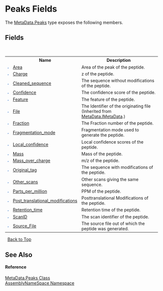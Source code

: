 # Peaks Fields
 

The <a href="95ab4fc6-9aa1-c8e2-fcf3-efc763f2dddb">MetaData.Peaks</a> type exposes the following members.


## Fields
&nbsp;<table><tr><th></th><th>Name</th><th>Description</th></tr><tr><td>![Public field](media/pubfield.gif "Public field")</td><td><a href="809b6f60-db6d-8fc0-e19c-494972ecea8b">Area</a></td><td>
Area of the peak of the peptide.</td></tr><tr><td>![Public field](media/pubfield.gif "Public field")</td><td><a href="6fa0b527-de2f-235b-b5bb-1121fa91dcce">Charge</a></td><td>
z of the peptide.</td></tr><tr><td>![Public field](media/pubfield.gif "Public field")</td><td><a href="f77b94bb-6dbb-4d15-909e-0b9d64973743">Cleaned_sequence</a></td><td>
The sequence without modifications of the peptide.</td></tr><tr><td>![Public field](media/pubfield.gif "Public field")</td><td><a href="d6c6000b-abf5-518d-c641-d2ed1a2337c9">Confidence</a></td><td>
The confidence score of the peptide.</td></tr><tr><td>![Public field](media/pubfield.gif "Public field")</td><td><a href="af989a68-4988-56c9-5b42-181e960152b8">Feature</a></td><td>
The feature of the peptide.</td></tr><tr><td>![Public field](media/pubfield.gif "Public field")</td><td><a href="7560c485-b371-2620-8343-b172a5cfd996">File</a></td><td>
The Identifier of the originating file
 (Inherited from <a href="8a18d4bc-7296-ed41-0dcf-8b92542f6855">MetaData.IMetaData</a>.)</td></tr><tr><td>![Public field](media/pubfield.gif "Public field")</td><td><a href="698871c1-7a29-8d03-117a-07e2709990a7">Fraction</a></td><td>
The Fraction number of the peptide.</td></tr><tr><td>![Public field](media/pubfield.gif "Public field")</td><td><a href="f4c55057-777b-8faf-3c4a-dc75248e81e4">Fragmentation_mode</a></td><td>
Fragmentation mode used to generate the peptide.</td></tr><tr><td>![Public field](media/pubfield.gif "Public field")</td><td><a href="05901720-a26f-795f-a5dd-a391fe14a78e">Local_confidence</a></td><td>
Local confidence scores of the peptide.</td></tr><tr><td>![Public field](media/pubfield.gif "Public field")</td><td><a href="6a385f3b-8fb1-fc06-e0dd-b2491e7ba77c">Mass</a></td><td>
Mass of the peptide.</td></tr><tr><td>![Public field](media/pubfield.gif "Public field")</td><td><a href="9244f721-0a94-f016-cabc-96d379bff7bd">Mass_over_charge</a></td><td>
m/z of the peptide.</td></tr><tr><td>![Public field](media/pubfield.gif "Public field")</td><td><a href="b2347af1-ede9-9876-2b5e-dcdda927a2a1">Original_tag</a></td><td>
The sequence with modifications of the peptide.</td></tr><tr><td>![Public field](media/pubfield.gif "Public field")</td><td><a href="9c05c5a9-2618-da31-8573-35eaab5605d9">Other_scans</a></td><td>
Other scans giving the same sequence.</td></tr><tr><td>![Public field](media/pubfield.gif "Public field")</td><td><a href="ea0dd8be-a62e-a0e2-97bb-2c743bf66ba8">Parts_per_million</a></td><td>
PPM of the peptide.</td></tr><tr><td>![Public field](media/pubfield.gif "Public field")</td><td><a href="d13ece69-1652-3d7f-b3e0-1885e214e5ad">Post_translational_modifications</a></td><td>
Posttranslational Modifications of the peptide.</td></tr><tr><td>![Public field](media/pubfield.gif "Public field")</td><td><a href="7fafdecd-2ec2-3bc7-b851-b5f3aa627162">Retention_time</a></td><td>
Retention time of the peptide.</td></tr><tr><td>![Public field](media/pubfield.gif "Public field")</td><td><a href="4c42ae2a-e1e8-ad62-bac7-06e29d421082">ScanID</a></td><td>
The scan identifier of the peptide.</td></tr><tr><td>![Public field](media/pubfield.gif "Public field")</td><td><a href="f37f2832-a22d-2ea4-d659-00808bc88858">Source_File</a></td><td>
The source file out of which the peptide was generated.</td></tr></table>&nbsp;
<a href="#peaks-fields">Back to Top</a>

## See Also


#### Reference
<a href="95ab4fc6-9aa1-c8e2-fcf3-efc763f2dddb">MetaData.Peaks Class</a><br /><a href="6bcc80ef-5cfd-db5f-1eb2-7297d1c16397">AssemblyNameSpace Namespace</a><br />